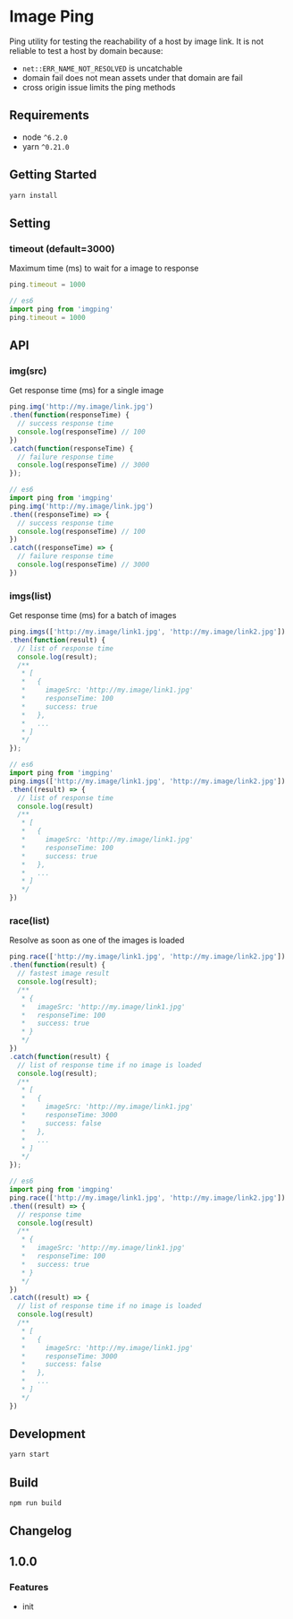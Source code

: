 # Image Ping

Ping utility for testing the reachability of a host by image link. It is not reliable to test a host by domain because:
* `net::ERR_NAME_NOT_RESOLVED` is uncatchable
* domain fail does not mean assets under that domain are fail
* cross origin issue limits the ping methods

## Requirements
* node `^6.2.0`
* yarn `^0.21.0`

## Getting Started

```bash
yarn install
```

## Setting

### timeout (default=3000)

Maximum time (ms) to wait for a image to response

```js
ping.timeout = 1000

// es6
import ping from 'imgping'
ping.timeout = 1000
```

## API

### img(src)

Get response time (ms) for a single image

```js
ping.img('http://my.image/link.jpg')
.then(function(responseTime) {
  // success response time
  console.log(responseTime) // 100
})
.catch(function(responseTime) {
  // failure response time
  console.log(responseTime) // 3000
});

// es6
import ping from 'imgping'
ping.img('http://my.image/link.jpg')
.then((responseTime) => {
  // success response time
  console.log(responseTime) // 100
})
.catch((responseTime) => {
  // failure response time
  console.log(responseTime) // 3000
})
```

### imgs(list)

Get response time (ms) for a batch of images

```js
ping.imgs(['http://my.image/link1.jpg', 'http://my.image/link2.jpg'])
.then(function(result) {
  // list of response time
  console.log(result);
  /**
   * [
   *   {
   *     imageSrc: 'http://my.image/link1.jpg'
   *     responseTime: 100
   *     success: true
   *   },
   *   ...
   * ]
   */
});

// es6
import ping from 'imgping'
ping.imgs(['http://my.image/link1.jpg', 'http://my.image/link2.jpg'])
.then((result) => {
  // list of response time
  console.log(result)
  /**
   * [
   *   {
   *     imageSrc: 'http://my.image/link1.jpg'
   *     responseTime: 100
   *     success: true
   *   },
   *   ...
   * ]
   */
})
```

### race(list)

Resolve as soon as one of the images is loaded

```js
ping.race(['http://my.image/link1.jpg', 'http://my.image/link2.jpg'])
.then(function(result) {
  // fastest image result
  console.log(result);
  /**
   * {
   *   imageSrc: 'http://my.image/link1.jpg'
   *   responseTime: 100
   *   success: true
   * }
   */
})
.catch(function(result) {
  // list of response time if no image is loaded
  console.log(result);
  /**
   * [
   *   {
   *     imageSrc: 'http://my.image/link1.jpg'
   *     responseTime: 3000
   *     success: false
   *   },
   *   ...
   * ]
   */
});

// es6
import ping from 'imgping'
ping.race(['http://my.image/link1.jpg', 'http://my.image/link2.jpg'])
.then((result) => {
  // response time
  console.log(result)
  /**
   * {
   *   imageSrc: 'http://my.image/link1.jpg'
   *   responseTime: 100
   *   success: true
   * }
   */
})
.catch((result) => {
  // list of response time if no image is loaded
  console.log(result)
  /**
   * [
   *   {
   *     imageSrc: 'http://my.image/link1.jpg'
   *     responseTime: 3000
   *     success: false
   *   },
   *   ...
   * ]
   */
})
```

## Development

```bash
yarn start
```

## Build

```bash
npm run build
```

## Changelog

1.0.0
-----

### Features
* init
